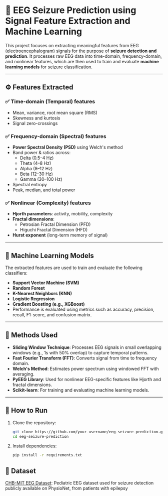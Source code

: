# 🧠 EEG Seizure Prediction using Signal Feature Extraction and Machine Learning

This project focuses on extracting meaningful features from EEG (electroencephalogram) signals for the purpose of **seizure detection and prediction**. It processes raw EEG data into time-domain, frequency-domain, and nonlinear features, which are then used to train and evaluate **machine learning models** for seizure classification.

---

## ⚙️ Features Extracted

### ✅ Time-domain (Temporal) features
- Mean, variance, root mean square (RMS)
- Skewness and kurtosis
- Signal zero-crossings

### ✅ Frequency-domain (Spectral) features
- **Power Spectral Density (PSD)** using Welch's method
- Band power & ratios across:
  - Delta (0.5–4 Hz)
  - Theta (4–8 Hz)
  - Alpha (8–12 Hz)
  - Beta (12–30 Hz)
  - Gamma (30–100 Hz)
- Spectral entropy
- Peak, median, and total power

### ✅ Nonlinear (Complexity) features
- **Hjorth parameters**: activity, mobility, complexity
- **Fractal dimensions**:
  - Petrosian Fractal Dimension (PFD)
  - Higuchi Fractal Dimension (HFD)
- **Hurst exponent** (long-term memory of signal)

---

## 🤖 Machine Learning Models

The extracted features are used to train and evaluate the following classifiers:

- **Support Vector Machine (SVM)**
- **Random Forest**
- **K-Nearest Neighbors (KNN)**
- **Logistic Regression**
- **Gradient Boosting (e.g., XGBoost)**
- Performance is evaluated using metrics such as accuracy, precision, recall, F1-score, and confusion matrix.

---

## 🧪 Methods Used

- **Sliding Window Technique**: Processes EEG signals in small overlapping windows (e.g., 1s with 50% overlap) to capture temporal patterns.
- **Fast Fourier Transform (FFT)**: Converts signal from time to frequency domain.
- **Welch's Method**: Estimates power spectrum using windowed FFT with averaging.
- **PyEEG Library**: Used for nonlinear EEG-specific features like Hjorth and fractal dimensions.
- **Scikit-learn**: For training and evaluating machine learning models.

---

## 🚀 How to Run

1. Clone the repository:
   ```bash
   git clone https://github.com/your-username/eeg-seizure-prediction.git
   cd eeg-seizure-prediction

2. Install dependencies:
   ```bash
   pip install -r requirements.txt

## 🧠 Dataset
[CHB-MIT EEG Dataset](https://physionet.org/content/chbmit/1.0.0/): Pediatric EEG dataset used for seizure detection publicly available on PhysioNet, from patients with epilepsy
